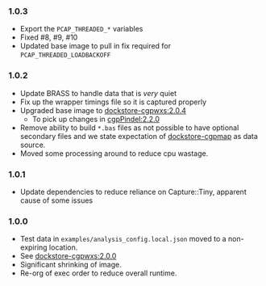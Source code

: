 ### 1.0.3
* Export the `PCAP_THREADED_*` variables
* Fixed #8, #9, #10
* Updated base image to pull in fix required for `PCAP_THREADED_LOADBACKOFF`

### 1.0.2
* Update BRASS to handle data that is _very_ quiet
* Fix up the wrapper timings file so it is captured properly
* Upgraded base image to [dockstore-cgpwxs:2.0.4](https://github.com/cancerit/dockstore-cgpwxs/releases/tag/2.0.4)
  * To pick up changes in [cgpPindel:2.2.0](https://github.com/cancerit/cgpPindel/releases/tag/v2.2.0)
* Remove ability to build `*.bas` files as not possible to have optional secondary files and we state expectation of [dockstore-cgpmap](https://github.com/cancerit/dockstore-cgpmap) as data source.
* Moved some processing around to reduce cpu wastage.

### 1.0.1
* Update dependencies to reduce reliance on Capture::Tiny, apparent cause of some issues

### 1.0.0
* Test data in `examples/analysis_config.local.json` moved to a non-expiring location.
* See [dockstore-cgpwxs:2.0.0](https://github.com/cancerit/dockstore-cgpwxs/releases/tag/2.0.0)
* Significant shrinking of image.
* Re-org of exec order to reduce overall runtime.
